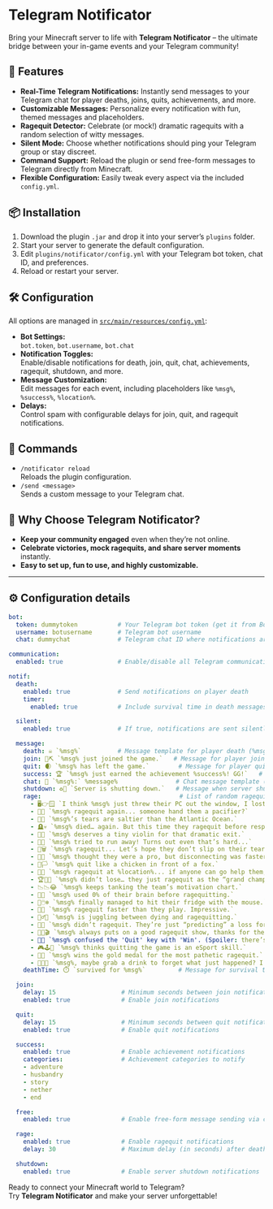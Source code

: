# Telegram Notificator

Bring your Minecraft server to life with **Telegram Notificator** – the ultimate bridge between your in-game events and your Telegram community!

## 🚀 Features

- **Real-Time Telegram Notifications:** Instantly send messages to your Telegram chat for player deaths, joins, quits, achievements, and more.
- **Customizable Messages:** Personalize every notification with fun, themed messages and placeholders.
- **Ragequit Detector:** Celebrate (or mock!) dramatic ragequits with a random selection of witty messages.
- **Silent Mode:** Choose whether notifications should ping your Telegram group or stay discreet.
- **Command Support:** Reload the plugin or send free-form messages to Telegram directly from Minecraft.
- **Flexible Configuration:** Easily tweak every aspect via the included `config.yml`.

## 📦 Installation

1. Download the plugin `.jar` and drop it into your server’s `plugins` folder.
2. Start your server to generate the default configuration.
3. Edit `plugins/notificator/config.yml` with your Telegram bot token, chat ID, and preferences.
4. Reload or restart your server.

## 🛠️ Configuration

All options are managed in [`src/main/resources/config.yml`](src/main/resources/config.yml):

- **Bot Settings:**  
  `bot.token`, `bot.username`, `bot.chat`
- **Notification Toggles:**  
  Enable/disable notifications for death, join, quit, chat, achievements, ragequit, shutdown, and more.
- **Message Customization:**  
  Edit messages for each event, including placeholders like `%msg%`, `%success%`, `%location%`.
- **Delays:**  
  Control spam with configurable delays for join, quit, and ragequit notifications.

## 💬 Commands

- `/notificator reload`  
  Reloads the plugin configuration.
- `/send <message>`  
  Sends a custom message to your Telegram chat.

## 🎉 Why Choose Telegram Notificator?

- **Keep your community engaged** even when they’re not online.
- **Celebrate victories, mock ragequits, and share server moments** instantly.
- **Easy to set up, fun to use, and highly customizable.**

---

## ⚙️ Configuration details

```yaml
bot:
  token: dummytoken           # Your Telegram bot token (get it from BotFather)
  username: botusername       # Telegram bot username
  chat: dummychat             # Telegram chat ID where notifications are sent

communication:
  enabled: true               # Enable/disable all Telegram communication

notif:
  death:
    enabled: true             # Send notifications on player death
    timer:
      enabled: true           # Include survival time in death messages

  silent:
    enabled: true             # If true, notifications are sent silently (no Telegram group ping)

  message:
    death: ☠️ `%msg%`          # Message template for player death (%msg% = player name)
    join: 💎⛏️ `%msg% just joined the game.`   # Message for player join
    quit: 🌒 `%msg% has left the game.`        # Message for player quit
    success: 🏆 `%msg% just earned the achievement %success%! GG!`   # Achievement message (%success% = achievement name)
    chat: 💬 `%msg%:` %message%                # Chat message template (%message% = chat content)
    shutdown: ♻️🔋 `Server is shutting down.`   # Message when server shuts down
    rage:                                      # List of random ragequit messages
      - 🖥️👉🪟 `I think %msg% just threw their PC out the window, I lost the connection.`
      - 🍼👶 `%msg% ragequit again... someone hand them a pacifier?`
      - 🧂😤 `%msg%’s tears are saltier than the Atlantic Ocean.`
      - 🪦💀 `%msg% died… again. But this time they ragequit before respawning.`
      - 🎻😢 `%msg% deserves a tiny violin for that dramatic exit.`
      - 🚪🏃 `%msg% tried to run away! Turns out even that’s hard...`
      - 🧹🗑️ `%msg% ragequit... Let’s hope they don’t slip on their tears and die a second time.`
      - 🛑🤡 `%msg% thought they were a pro, but disconnecting was faster than their skills.`
      - 🐔🏳️ `%msg% quit like a chicken in front of a fox.`
      - 🥲💔 `%msg% ragequit at %location%... if anyone can go help them, I almost feel bad.` # %location% = player location
      - 🏆🥈😂 `%msg% didn’t lose… they just ragequit as the “grand champion” of second place.`
      - 📉📉😂 `%msg% keeps tanking the team’s motivation chart.`
      - 🧟🧠 `%msg% used 0% of their brain before ragequitting.`
      - 🎯🖱️❄️ `%msg% finally managed to hit their fridge with the mouse.`
      - 🦥💤 `%msg% ragequit faster than they play. Impressive.`
      - 🤹‍♂️🙄 `%msg% is juggling between dying and ragequitting.`
      - 🔮🤔 `%msg% didn’t ragequit. They’re just “predicting” a loss for later.`
      - 🍿😂🎬 `%msg% always puts on a good ragequit show, thanks for the entertainment.`
      - 🥲🚪 `%msg% confused the 'Quit' key with 'Win'. (Spoiler: there’s no such key lol).`
      - 🎮🕹️👾 `%msg% thinks quitting the game is an eSport skill.`
      - 🚫🏅 `%msg% wins the gold medal for the most pathetic ragequit.`
      - 🍺🍹🍷 `%msg%, maybe grab a drink to forget what just happened? I won’t tell the others.`
    deathTime: ⏱️ `survived for %msg%`         # Message for survival time after death

  join:
    delay: 15                  # Minimum seconds between join notifications (anti-spam)
    enabled: true              # Enable join notifications

  quit:
    delay: 15                  # Minimum seconds between quit notifications (anti-spam)
    enabled: true              # Enable quit notifications

  success:
    enabled: true              # Enable achievement notifications
    categories:                # Achievement categories to notify
    - adventure
    - husbandry
    - story
    - nether
    - end

  free:
    enabled: true              # Enable free-form message sending via command

  rage:
    enabled: true              # Enable ragequit notifications
    delay: 30                  # Maximum delay (in seconds) after death to trigger a ragequit message

  shutdown:
    enabled: true              # Enable server shutdown notifications
```

Ready to connect your Minecraft world to Telegram?  
Try **Telegram Notificator** and make your server unforgettable!
